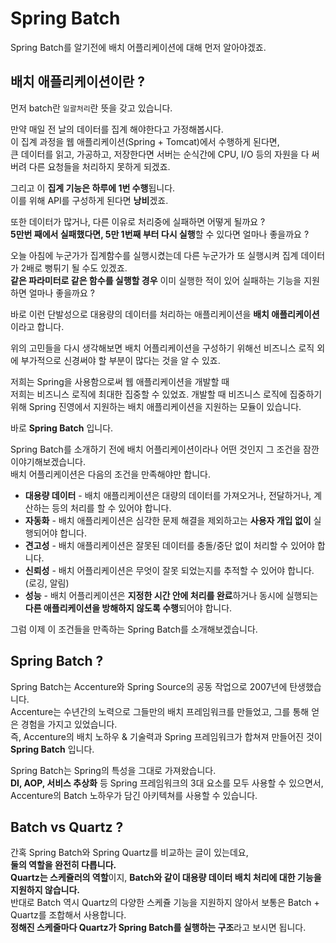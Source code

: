 # Spring Batch

Spring Batch를 알기전에 배치 어플리케이션에 대해 먼저 알아야겠죠.  

## 배치 애플리케이션이란 ?
먼저 batch란 `일괄처리`란 뜻을 갖고 있습니다.  

만약 매일 전 날의 데이터를 집계 해야한다고 가정해봅시다.  
이 집계 과정을 웹 애플리케이션(Spring + Tomcat)에서 수행하게 된다면,  
큰 데이터를 읽고, 가공하고, 저장한다면 서버는 순식간에 CPU, I/O 등의 자원을 다 써버려 다른 요청들을 처리하지 못하게 되겠죠.  

그리고 이 **집계 기능은 하루에 1번 수행**됩니다.  
이를 위해 API를 구성하게 된다면 **낭비**겠죠.  

또한 데이터가 많거나, 다른 이유로 처리중에 실패하면 어떻게 될까요 ?  
**5만번 째에서 실패했다면, 5만 1번째 부터 다시 실행**할 수 있다면 얼마나 좋을까요 ?  

오늘 아침에 누군가가 집계함수를 실행시켰는데 다른 누군가가 또 실행시켜 집계 데이터가 2배로 뻥튀기 될 수도 있겠죠.  
**같은 파라미터로 같은 함수를 실행할 경우** 이미 실행한 적이 있어 실패하는 기능을 지원하면 얼마나 좋을까요 ?  

바로 이런 단발성으로 대용량의 데이터를 처리하는 애플리케이션을 **배치 애플리케이션**이라고 합니다.  

위의 고민들을 다시 생각해보면 배치 어플리케이션을 구성하기 위해선 비즈니스 로직 외에 부가적으로 신경써야 할 부분이 많다는 것을 알 수 있죠.

저희는 Spring을 사용함으로써 웹 애플리케이션을 개발할 때   
저희는 비즈니스 로직에 최대한 집중할 수 있었죠.
개발할 때 비즈니스 로직에 집중하기 위해 Spring 진영에서 지원하는 배치 애플리케이션을 지원하는 모듈이 있습니다.

바로 **Spring Batch** 입니다.

Spring Batch를 소개하기 전에 배치 어플리케이션이라나 어떤 것인지 그 조건을 잠깐 이야기해보겠습니다.  
배치 어플리케이션은 다음의 조건을 만족해야만 합니다.  
* **대용량 데이터** - 배치 애플리케이션은 대량의 데이터를 가져오거나, 전달하거나, 계산하는 등의 처리를 할 수 있어야 합니다.
* **자동화** - 배치 애플리케이션은 심각한 문제 해결을 제외하고는 **사용자 개입 없이** 실행되어야 합니다.
* **견고성** - 배치 애플리케이션은 잘못된 데이터를 충돌/중단 없이 처리할 수 있어야 합니다.
* **신뢰성** - 배치 어플리케이션은 무엇이 잘못 되었는지를 추적할 수 있어야 합니다. (로깅, 알림)
* **성능** - 배치 어플리케이션은 **지정한 시간 안에 처리를 완료**하거나 동시에 실행되는 **다른 애플리케이션을 방해하지 않도록 수행**되어야 합니다.

그럼 이제 이 조건들을 만족하는 Spring Batch를 소개해보겠습니다.

## Spring Batch ?
Spring Batch는 Accenture와 Spring Source의 공동 작업으로 2007년에 탄생했습니다.  
Accenture는 수년간의 노력으로 그들만의 배치 프레임워크를 만들었고, 그를 통해 얻은 경험을 가지고 있었습니다.  
즉, Accenture의 배치 노하우 & 기술력과 Spring 프레임워크가 합쳐져 만들어진 것이 **Spring Batch** 입니다.  

Spring Batch는 Spring의 특성을 그대로 가져왔습니다.  
**DI, AOP, 서비스 추상화** 등 Spring 프레임워크의 3대 요소를 모두 사용할 수 있으면서, Accenture의 Batch 노하우가 담긴 아키텍쳐를 사용할 수 있습니다.  

## Batch vs Quartz ?
간혹 Spring Batch와 Spring Quartz를 비교하는 글이 있는데요,  
**둘의 역할을 완전히 다릅니다.**  
**Quartz는 스케쥴러의 역할**이지, **Batch와 같이 대용량 데이터 배치 처리에 대한 기능을 지원하지 않습니다.**  
반대로 Batch 역시 Quartz의 다양한 스케쥴 기능을 지원하지 않아서 보통은 Batch + Quartz를 조합해서 사용합니다.  
**정해진 스케줄마다 Quartz가 Spring Batch를 실행하는 구조**라고 보시면 됩니다.